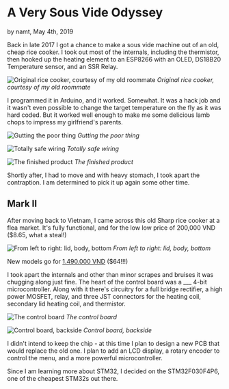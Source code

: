 # A Very Sous Vide Odyssey

by namt, May 4th, 2019

Back in late 2017 I got a chance to make a sous vide machine out of an old, cheap rice cooker. I took out most of the internals, including the thermistor, then hooked up the heating element to an ESP8266 with an OLED, DS18B20 Temperature sensor, and an SSR Relay.

![Original rice cooker, courtesy of my old roommate](assets/sousvide/original_rice1.jpg)
_Original rice cooker, courtesy of my old roommate_

I programmed it in Arduino, and it worked. Somewhat. It was a hack job and it wasn't even possible to change the target temperature on the fly as it was hard coded. But it worked well enough to make me some delicious lamb chops to impress my girlfriend's parents.

![Gutting the poor thing](assets/sousvide/original_rice4_disassembled.jpg)
_Gutting the poor thing_

![Totally safe wiring](assets/sousvide/original_gutted.jpg)
_Totally safe wiring_

![The finished product](assets/sousvide/original_done.jpg)
_The finished product_

Shortly after, I had to move and with heavy stomach, I took apart the contraption. I am determined to pick it up again some other time.

## Mark II
After moving back to Vietnam, I came across this old Sharp rice cooker at a flea market. It's fully functional, and for the low low price of 200,000 VND ($8.65, what a steal!) 

![From left to right: lid, body, bottom](assets/sousvide/new_disassemble.jpg)
_From left to right: lid, body, bottom_

New models go for [1.490.000 VND](https://mediamart.vn/noi-com-dien/sharp/noi-com-dien-18l-ks-zt18.htm) ($64!!!) 

I took apart the internals and other than minor scrapes and bruises it was chugging along just fine. The heart of the control board was a ___ 4-bit microcontroller. Along with it there's circuitry for a full bridge rectifier, a high power MOSFET, relay, and three JST connectors for the heating coil, secondary lid heating coil, and thermistor.

![The control board](assets/sousvide/new_pcb_clearview.jpg)
_The control board_

![Control board, backside](assets/sousvide/new_pcb_assembly.jpg)
_Control board, backside_

I didn't intend to keep the chip - at this time I plan to design a new PCB that would replace the old one. I plan to add an LCD display, a rotary encoder to control the menu, and a more powerful microcontroller.

Since I am learning more about STM32, I decided on the STM32F030F4P6, one of the cheapest STM32s out there. 